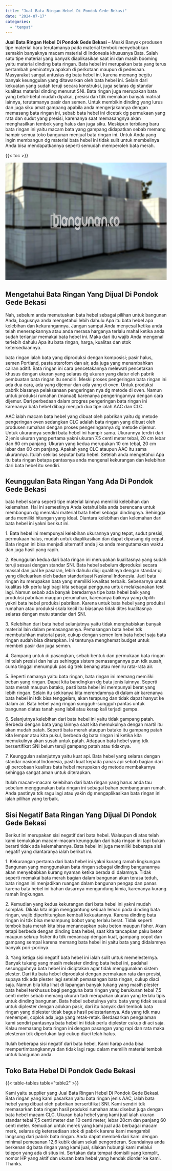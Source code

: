```yaml
---
title: "Jual Bata Ringan Hebel Di Pondok Gede Bekasi"
date: "2024-07-17"
categories: 
  - "tempat"
---
```


**Jual Bata Ringan Hebel Di Pondok Gede Bekasi** – Meski Banyak produsen tipe material baru terutamanya pada material tembok menyebabkan semakin banyaknya macam material di Indonesia khususnya Bata. Salah satu tipe material yang banyak diaplikasikan saat ini dan masih booming yaitu material dinding bata ringan. Bata hebel ini merupakan bata yang terus bertambah peminatnya apakah di perkotaan maupun di pedesaan. Masyarakat sangat antusias dg bata hebel ini, karena memang begitu banyak keunggulan yang ditawarkan oleh bata hebel ini. Selain dari kekuatan yang sudah teruji secara konstruksi, juga selaras dg standar kualitas material dinding menurut SNI. Bata ringan juga merupakan bata yang betul-betul mudah dipakai, presisi dan tdk memakan banyak matrial lainnya, terutamanya pasir dan semen. Untuk membikin dinding yang lurus dan juga siku amat gampang apabila anda mengerjakannya dengan memasang bata ringan ini, sebab bata hebel ini dicetak dg permukaan yang rata dan sudut yang presisi, karenanya saat memasangnya akan menghasilkan tembok yang halus dan juga siku. Meskipun terbilang baru bata ringan ini yaitu macam bata yang gampang didapatkan sebab memang hampir semua toko bangunan menjual bata ringan ini. Untuk Anda yang ingin membangun dg material bata hebel ini tidak sulit untuk membelinya Anda bisa mendapatkannya seperti semudah memperoleh bata merah.

{{< toc >}}

![Jual Bata Ringan Hebel Di Pondok Gede Bekasi](/images/jual-hebel-murah-37.png)

## Mengetahui Bata Ringan Yang Dijual Di Pondok Gede Bekasi

Nah, sebelum anda memutuskan bata hebel sebagai pilihan untuk bangunan Anda, bagusnya anda mengetahui lebih dahulu Apa itu bata hebel apa kelebihan dan kekurangannya. Jangan sampai Anda menyesal ketika anda telah menerapkannya atau anda merasa harganya terlalu mahal ketika anda sudah terlanjur memakai bata hebel ini. Maka dari itu wajib Anda mengenal terlebih dahulu Apa itu bata ringan, harga, kualitas dan stok ketersediaannya.

bata ringan ialah bata yang diproduksi dengan komposisi; pasir halus, semen Portland, pasta sterofom dan air, ada juga yang menambahkan cairan aditif. Bata ringan ini cara pencetakannya melewati pencetakan khusus dengan ukuran yang selaras dg ukuran yang diatur oleh pabrik pembuatan bata ringan itu sendiri. Meski proses pengeringan bata ringan ini ada dua cara, ada yang dijemur dan ada yang di oven. Untuk produksi pabrik biasanya pelaksanaan pengeringan nya dg metode di oven. Namun untuk produksi rumahan (manual) karenanya pengeringannya dengan cara dijemur. Dari perbedaan dalam progres pengeringan bata ringan ini karenanya bata hebel dibagi menjadi dua tipe ialah AAC dan CLC.

AAC ialah macam bata hebel yang dibuat oleh pabrikan yaitu dg metode pengeringan oven sedangkan CLC adalah bata ringan yang dibuat oleh produsen rumahan dengan proses pengeringannya dg metode dijemur. Untuk ukurannya sendiri bata hebel ini hampir sama. Ukurannya terdiri dari 2 jenis ukuran yang pertama yakni ukuran 7.5 centi meter tebal, 20 cm lebar dan 60 cm panjang. Ukuran yang kedua merupakan 10 cm tebal, 20 cm lebar dan 60 cm panjang. Apakah yang CLC ataupun AAC itu sama ukurannya. Itulah sekilas seputar bata hebel. Setelah anda mengetahui Apa itu bata ringan betapa pantasnya anda mengenal kekurangan dan kelebihan dari bata hebel itu sendiri.

## Keunggulan Bata Ringan Yang Ada Di Pondok Gede Bekasi

bata hebel sama seperti tipe material lainnya memiliki kelebihan dan kelemahan. Hal ini semestinya Anda ketahui bila anda berencana untuk membangun dg memakai material bata hebel sebagai dindingnya. Sehingga anda memiliki hitungan yang ideal. Diantara kelebihan dan kelemahan dari bata hebel ini yakni berikut ini.

1\. Bata hebel ini mempunyai kelebihan ukurannya yang tepat, sudut presisi, permukaan halus, mudah untuk diaplikasikan dan dapat dipasang dg cepat. Bata ringan ini bisa menjadi alternatif anda jika anda mengutamakan waktu dan juga hasil yang rapih.

2\. Keunggulan kedua dari bata ringan ini merupakan kualitasnya yang sudah teruji sesuai dengan standar SNI. Bata hebel sebelum diproduksi secara massal dan jual ke pasaran, lebih dahulu diuji qualitinya dengan standar uji yang dikeluarkan oleh badan standarisasi Nasional Indonesia. Jadi bata ringan itu merupakan bata yang memiliki kwalitas terbaik. Sebenarnya untuk kualitas tdk perlu lagi bagi kita sebagai pengguna untuk melaksanakan test lagi. Namun sebab ada banyak beredarnya tipe bata hebel baik yang produksi pabrikan maupun perumahan, karenanya baiknya yang dipilih yakni bata hebel produksi pabrikan. Karena untuk bata hebel yang produksi rumahan atau produksi skala kecil itu biasanya tidak dites kualitasnya selaras dengan mutu standar dari SNI.

3\. Kelebihan dari bata hebel selanjutnya yaitu tidak menghabiskan banyak material lain dalam pemasangannya. Pemasangan bata hebel tdk membutuhkan material pasir, cukup dengan semen lem bata hebel saja bata ringan sudah bisa diterapkan. Ini tentunya menghemat budget untuk membeli pasir dan juga semen.

4\. Gampang untuk di pasangkan, sebab bentuk dan permukaan bata ringan ini telah presisi dan halus sehingga sistem pemasangannya pun tdk susah, cuma tinggal menumpuk pas dg trek benang atau meniru rata-rata air.

5\. Seperti namanya yaitu bata ringan, bata ringan ini memang memiliki beban yang ringan. Dapat kita bandingkan dg bata jenis lainnya. Seperti bata merah maupun batako, pasti bata hebel ini mempunyai berat yang lebih ringan. Selain itu sekiranya kita merendamnya di dalam air karenanya bata hebel ini tdk bisa tenggelam, akan terapung dan tidak dapat hanyut ke dalam air. Bata hebel yang ringan sungguh-sungguh pantas untuk bangunan diatas tanah yang labil atau kerap kali terjadi gempa.

6\. Selanjutnya kelebihan dari bata hebel ini yaitu tidak gampang patah. Berbeda dengan bata yang lainnya saat kita memukulnya dengan martil itu akan mudah patah. Seperti bata merah ataupun batako itu gampang patah kita lempar atau kita pukul, berbeda dg bata ringan ini ketika kita memukulnya akan susah untuk patah. Adapaun bata hebel yang tdk bersertifikat SNI belum teruji gampang patah atau tidaknya.

7\. Keunggulan selanjutnya yaitu kuat api. Bata hebel yang selaras dengan standar nasional Indonesia, pasti kuat kepada panas api sebab bagian dari uji percobaan kualitas bata hebel merupakan dg metode membakarnya sehingga sangat aman untuk diterapkan.

Itulah macam-macam kelebihan dari bata ringan yang harus anda tau sebelum menggunakan bata ringan ini sebagai bahan pembangunan rumah. Anda pastinya tdk ragu lagi atau yakin dg mengaplikasikan bata ringan ini ialah pilihan yang terbaik.

## Sisi Negatif Bata Ringan Yang Dijual Di Pondok Gede Bekasi

Berikut ini merupakan sisi negatif dari bata hebel. Walaupun di atas telah kami kemukakan macam-macam keunggulan dari bata ringan ini tapi bukan berarti tidak ada kelemahannya. Bata hebel ini juga memiliki beberapa sisi negatif yang diantaranya ialah berikut ini.

1\. Kekurangan pertama dari bata hebel ini yakni kurang ramah lingkungan. Bangunan yang menggunakan bata ringan sebagai dinding bangunannya akan menyebabkan kurang nyaman ketika berada di dalamnya. Tidak seperti memakai bata merah bagian dalam bangunan akan terasa teduh, bata ringan ini menjadikan ruangan dalam bangunan pengap dan panas karena bata hebel ini bahan dasarnya mengandung kimia, karenanya kurang ramah lingkungan.

2\. Kemudian yang kedua kekurangan dari bata hebel ini yakni mudah somplak. Dikala kita ingin menggantung sebuah lemari pada dinding bata ringan, wajib diperhitungkan kembali kekuatannya. Karena dinding bata ringan ini tdk bisa menampung bobot yang terlalu berat. Tidak seperti tembok bata merah kita bisa menancapkan paku beton maupun fisher. Akan tetapi berbeda dengan dinding bata hebel, saat kita tancapkan paku beton maupun sekrup fisher itu tdk menancap dengan kuat, gampang copot dan gampang sempal karena memang bata hebel ini yaitu bata yang didalamnya banyak pori-porinya.

3\. Yang ketiga sisi negatif bata hebel ini ialah sulit untuk memelesternya. Banyak tukang yang masih melester dinding bata hebel ini, padahal sesungguhnya bata hebel ini diciptakan agar tidak menggunakan sistem plester. Dari itu bata hebel diproduksi dengan permukaan rata dan presisi, supaya tdk ada plester lagi setelah pemasangan bata ringan, cukup diaci saja. Namun bila kita lihat di lapangan banyak tukang yang masih plester bata hebel terkhusus bagi pengguna bata ringan yang berukuran tebal 7,5 centi meter sebab memang ukuran tadi merupakan ukuran yang terlalu tipis untuk dinding bangunan. Bata hebel sebetulnya yaitu bata yang tidak sesuai untuk diplester dengan adukan pasir, dari itu banyak dari tembok bata ringan yang diplester tidak bagus hasil pelestariannya. Ada yang tdk mau menempel, coplok ada juga yang retak-retak. Berdasarkan pengalaman kami sendiri pantasnya bata hebel ini tidak perlu diplester cukup di aci saja. Kalau memasang bata ringan ini dengan pasangan yang rapi dan rata maka plesteran tdk diperlukan lagi cukup diaci telah halus.

Itulah beberapa sisi negatif dari bata hebel, Kami harap anda bisa mempertimbangkannya dan tidak lagi ragu dalam memilih material tembok untuk bangunan anda.

## Toko Bata Hebel Di Pondok Gede Bekasi

{{< table-tables table="table2" >}}

Kami yaitu supplier yang Jual Bata Ringan Hebel Di Pondok Gede Bekasi. Bata ringan yang kami pasarkan yaitu bata ringan jenis AAC, ialah bata hebel yang dibuat oleh pabrikan bersertifikat SNI. Kami sendiri tdk memasarkan bata ringan hasil produksi rumahan atau disebut juga dengan bata hebel macam CLC. Ukuran bata hebel yang kami jual ialah ukuran standar tebal 7,5 centi meter dan 10 centi meter, lebar 20cm dan panjang 60 centi meter. Kemudian untuk merek yang kami jual ada berbagai macam merk, selaras dg ketersediaan stok di pabrik karena kami mengambil langsung dari pabrik bata ringan. Anda dapat membeli dari kami dengan minimal pemesanan 12,6 kubik dalam sekali pengorderan. Seandainya anda berkenan dg bata ringan yang kami jual, silakan hubungi kami melalui telepon yang ada di situs ini. Sertakan data tempat domisili yang komplit, nomor HP yang aktif dan ukuran bata hebel yang hendak diorder ke kami. Thanks.
